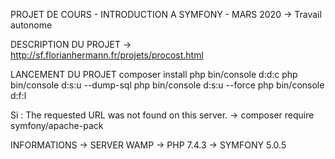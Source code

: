 PROJET DE COURS - INTRODUCTION A SYMFONY - MARS 2020
-> Travail autonome

DESCRIPTION DU PROJET
-> http://sf.florianhermann.fr/projets/procost.html

LANCEMENT DU PROJET
	composer install
	php bin/console d:d:c
	php bin/console d:s:u --dump-sql
	php bin/console d:s:u --force
	php bin/console d:f:l

Si : The requested URL was not found on this server.
-> composer require symfony/apache-pack

INFORMATIONS
-> SERVER WAMP
-> PHP 7.4.3
-> SYMFONY 5.0.5

